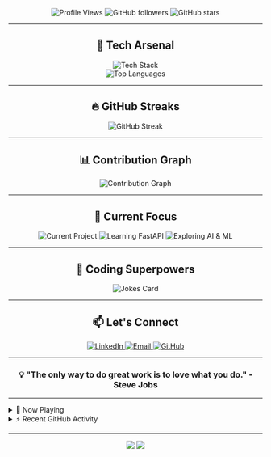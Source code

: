 <div align="center">
  <imgg src="https://readme-typing-svg.herokuapp.com?font=Fira+Code&size=30&duration=3000&pause=1000&color=00FF00&center=true&vCenter=true&width=600&lines=Hello%2C+World!+I'm+Zaid;Full-Stack+Developer;AI+Enthusiast;Problem+Solver;Welcome+to+my+GitHub!" alt="Typing SVG" />
</div>

<p align="center">
  <img src="https://komarev.com/ghpvc/?username=zaid-commits&color=blueviolet&style=flat-square&label=Profile+Views" alt="Profile Views" />
  <img src="https://img.shields.io/github/followers/zaid-commits?style=social" alt="GitHub followers" />
  <img src="https://img.shields.io/github/stars/zaid-commits?style=social" alt="GitHub stars" />
</p>

---

<h2 align="center">🚀 Tech Arsenal</h2>

<div align="center">
  <img src="https://skillicons.dev/icons?i=html,css,js,ts,react,nodejs,express,python,fastapi,git,docker,tensorflow,mongodb,mysql,cpp,java&perline=8" alt="Tech Stack" />
</div>

<div align="center">
  <img src="https://github-readme-stats.vercel.app/api/top-langs/?username=zaid-commits&layout=compact&theme=radical&langs_count=8" alt="Top Languages" />
</div>

---

<h2 align="center">🔥 GitHub Streaks</h2>

<div align="center">
  <img src="https://streak-stats.demolab.com?user=zaid-commits&theme=radical&hide_border=true" alt="GitHub Streak" />
</div>

---

<h2 align="center">📊 Contribution Graph</h2>

<div align="center">
  <img src="https://github-readme-activity-graph.vercel.app/graph?username=zaid-commits&theme=react-dark&hide_border=true" alt="Contribution Graph" />
</div>

---

<h2 align="center">🔭 Current Focus</h2>

<div align="center">
  <img src="https://img.shields.io/badge/Project-sniffer!-ff69b4?style=for-the-badge" alt="Current Project" />
  <img src="https://img.shields.io/badge/Learning-FastAPI-009688?style=for-the-badge&logo=fastapi" alt="Learning FastAPI" />
  <img src="https://img.shields.io/badge/Exploring-AI%20%26%20ML-3776AB?style=for-the-badge&logo=python" alt="Exploring AI & ML" />
</div>

---

<h2 align="center">🌟 Coding Superpowers</h2>

<div align="center">
  <img src="https://readme-jokes.vercel.app/api?theme=radical" alt="Jokes Card" />
</div>

---

<h2 align="center">📫 Let's Connect</h2>

<div align="center">
  <a href="https://www.linkedin.com/in/zaidrakhange/">
    <img src="https://img.shields.io/badge/LinkedIn-0077B5?style=for-the-badge&logo=linkedin&logoColor=white" alt="LinkedIn" />
  </a>
  <a href="mailto:engineering.zaidrakhange@gmail.com">
    <img src="https://img.shields.io/badge/Email-D14836?style=for-the-badge&logo=gmail&logoColor=white" alt="Email" />
  </a>
  <a href="https://github.com/zaid-commits">
    <img src="https://img.shields.io/badge/GitHub-100000?style=for-the-badge&logo=github&logoColor=white" alt="GitHub" />
  </a>
</div>

---

<div align="center">
  <h3>💡 "The only way to do great work is to love what you do." - Steve Jobs</h3>
</div>

---

<details>
<summary>🎵 Now Playing</summary>
<div align="center">
  <a href="https://open.spotify.com/user/3134l6ilprdkst27wkyu2injbaku?si=cL_vLCK1Q76FHkynygBE1A">
    <img src="https://open.spotify.com/user/3134l6ilprdkst27wkyu2injbaku?si=cL_vLCK1Q76FHkynygBE1A" alt="Spotify Now Playing" width="350" />
  </a>
</div>
</details>

<details>
<summary>⚡ Recent GitHub Activity</summary>

<!--START_SECTION:activity-->
1. 🎉 Merged PR [#123](https://github.com/zaid-commits/repo/pull/123) in [zaid-commits/repo](https://github.com/zaid-commits/repo)
2. 💪 Opened PR [#456](https://github.com/zaid-commits/repo/pull/456) in [zaid-commits/repo](https://github.com/zaid-commits/repo)
3. 🗣 Commented on [#789](https://github.com/zaid-commits/repo/issues/789) in [zaid-commits/repo](https://github.com/zaid-commits/repo)
<!--END_SECTION:activity-->

</details>

---

<div align="center">
  <img src="https://forthebadge.com/images/badges/built-with-love.svg" />
  <img src="https://forthebadge.com/images/badges/powered-by-coffee.svg" />
</div>
